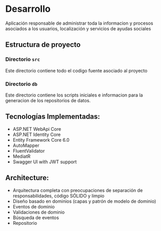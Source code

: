 # Desarrollo #

Aplicación responsable de administrar toda la informacion y procesos asociados a los usuarios, localización y servicios de ayudas sociales

## Estructura de proyecto

### Directorio `src`

Este directorio contiene todo el codigo fuente asociado al proyecto

### Directorio `db`

Este directorio contiene los scripts iniciales e informacion para la generacion de los repositorios de datos.

## Tecnologías Implementadas:

- ASP.NET WebApi Core
- ASP.NET Identity Core
- Entity Framework Core 6.0
- AutoMapper
- FluentValidator
- MediatR
- Swagger UI with JWT support

## Architecture:

- Arquitectura completa con preocupaciones de separación de responsabilidades, código SÓLIDO y limpio
- Diseño basado en dominios (capas y patrón de modelo de dominio)
- Eventos de dominio
- Validaciones de dominio
- Búsqueda de eventos
- Repositorio

